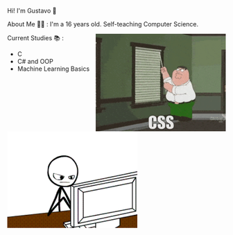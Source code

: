Hi! I'm Gustavo 👋

About Me 👨‍💻 : I'm a 16 years old. Self-teaching Computer Science.

<img hight="300" width="300" alt="GIF" align="right" src="https://github.com/FatAstronaut/FatAstronaut/blob/main/Css.gif">


Current Studies 📚 : 
- C
- C# and OOP
- Machine Learning Basics

<img hight="300" width="300" alt="GIF" align="left" src="https://github.com/FatAstronaut/FatAstronaut/blob/main/d06.gif">

